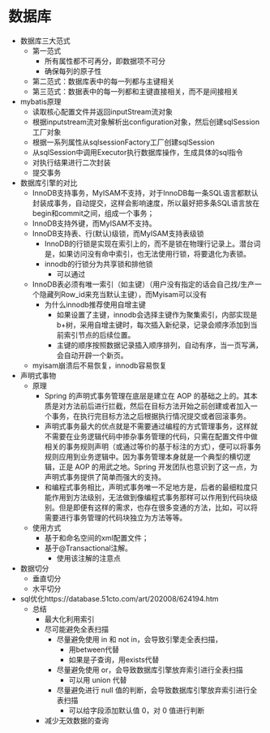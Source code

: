 # 数据库

- 数据库三大范式
  - 第一范式
    - 所有属性都不可再分，即数据项不可分
    - 确保每列的原子性
  - 第二范式：数据库表中的每一列都与主键相关
  - 第三范式：数据表中的每一列都和主键直接相关，而不是间接相关
- mybatis原理
  - 读取核心配置文件并返回inputStream流对象
  - 根据inputstream流对象解析出configuration对象，然后创建sqlSession工厂对象
  - 根据一系列属性从sqlsessionFactory工厂创建sqlSession
  - 从sqlSession中调用Executor执行数据库操作，生成具体的sql指令
  - 对执行结果进行二次封装
  - 提交事务
- 数据库引擎的对比
  -  InnoDB支持事务，MyISAM不支持，对于InnoDB每一条SQL语言都默认封装成事务，自动提交，这样会影响速度，所以最好把多条SQL语言放在begin和commit之间，组成一个事务； 
  - InnoDB支持外键，而MyISAM不支持。
  - InnoDB支持表、行(默认)级锁，而MyISAM支持表级锁
    -  InnoDB的行锁是实现在索引上的，而不是锁在物理行记录上。潜台词是，如果访问没有命中索引，也无法使用行锁，将要退化为表锁。
    - innodb的行锁分为共享锁和排他锁
      - 可以通过
  - InnoDB表必须有唯一索引（如主键）（用户没有指定的话会自己找/生产一个隐藏列Row_id来充当默认主键），而Myisam可以没有
    - 为什么innodb推荐使用自增主键
      - 如果设置了主键，innodb会选择主键作为聚集索引，内部实现是b+树，采用自增主键时，每次插入新纪录，记录会顺序添加到当前索引节点的后续位置。
      - 主键的顺序按照数据记录插入顺序排列，自动有序，当一页写满，会自动开辟一个新页。
  - myisam崩溃后不易恢复，innodb容易恢复
- 声明式事物
  - 原理
    - Spring 的声明式事务管理在底层是建立在 AOP 的基础之上的。其本质是对方法前后进行拦截，然后在目标方法开始之前创建或者加入一个事务，在执行完目标方法之后根据执行情况提交或者回滚事务。
    - 声明式事务最大的优点就是不需要通过编程的方式管理事务，这样就不需要在业务逻辑代码中掺杂事务管理的代码，只需在配置文件中做相关的事务规则声明（或通过等价的基于标注的方式），便可以将事务规则应用到业务逻辑中。因为事务管理本身就是一个典型的横切逻辑，正是 AOP 的用武之地。Spring 开发团队也意识到了这一点，为声明式事务提供了简单而强大的支持。
    - 和编程式事务相比，声明式事务唯一不足地方是，后者的最细粒度只能作用到方法级别，无法做到像编程式事务那样可以作用到代码块级别。但是即便有这样的需求，也存在很多变通的方法，比如，可以将需要进行事务管理的代码块独立为方法等等。
  - 使用方式
    - 基于<tx>和<aop>命名空间的xml配置文件；
    - 基于@Transactional注解。
      - 使用该注解的注意点
- 数据切分
  - 垂直切分
  - 水平切分
- sql优化https://database.51cto.com/art/202008/624194.htm
  - 总结
    - 最大化利用索引
    - 尽可能避免全表扫描
      - 尽量避免使用 in 和 not in，会导致引擎走全表扫描，
        - 用between代替
        - 如果是子查询，用exists代替
      - 尽量避免使用 or，会导致数据库引擎放弃索引进行全表扫描
        - 可以用 union 代替 
      - 尽量避免进行 null 值的判断，会导致数据库引擎放弃索引进行全表扫描
        - 可以给字段添加默认值 0，对 0 值进行判断
    - 减少无效数据的查询